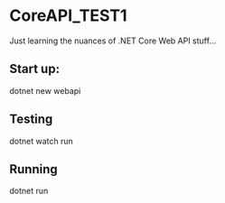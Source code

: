 # CoreAPI_TEST1
Just learning the nuances of .NET Core Web API stuff...

## Start up:
dotnet new webapi

## Testing
dotnet watch run

## Running
dotnet run 
